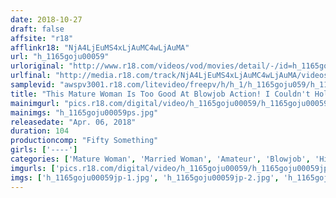 ```yaml
---
date: 2018-10-27
draft: false
affsite: "r18"
afflinkr18: "NjA4LjEuMS4xLjAuMC4wLjAuMA"
url: "h_1165goju00059"
urloriginal: "http://www.r18.com/videos/vod/movies/detail/-/id=h_1165goju00059"
urlfinal: "http://media.r18.com/track/NjA4LjEuMS4xLjAuMC4wLjAuMA/videos/vod/movies/detail/-/id=h_1165goju00059"
samplevid: "awspv3001.r18.com/litevideo/freepv/h/h_1/h_1165goju059/h_1165goju059_dmb_w.mp4"
title: "This Mature Woman Is Too Good At Blowjob Action! I Couldn't Hold It In Anymore So I Blew My Load Into Her Mouth"
mainimgurl: "pics.r18.com/digital/video/h_1165goju00059/h_1165goju00059ps.jpg"
mainimgs: "h_1165goju00059ps.jpg"
releasedate: "Apr. 06, 2018"
duration: 104
productioncomp: "Fifty Something"
girls: ['----']
categories: ['Mature Woman', 'Married Woman', 'Amateur', 'Blowjob', 'Hi-Def']
imgurls: ['pics.r18.com/digital/video/h_1165goju00059/h_1165goju00059jp-1.jpg', 'pics.r18.com/digital/video/h_1165goju00059/h_1165goju00059jp-2.jpg', 'pics.r18.com/digital/video/h_1165goju00059/h_1165goju00059jp-3.jpg', 'pics.r18.com/digital/video/h_1165goju00059/h_1165goju00059jp-4.jpg', 'pics.r18.com/digital/video/h_1165goju00059/h_1165goju00059jp-5.jpg', 'pics.r18.com/digital/video/h_1165goju00059/h_1165goju00059jp-6.jpg', 'pics.r18.com/digital/video/h_1165goju00059/h_1165goju00059jp-7.jpg', 'pics.r18.com/digital/video/h_1165goju00059/h_1165goju00059jp-8.jpg', 'pics.r18.com/digital/video/h_1165goju00059/h_1165goju00059jp-9.jpg', 'pics.r18.com/digital/video/h_1165goju00059/h_1165goju00059jp-10.jpg', 'pics.r18.com/digital/video/h_1165goju00059/h_1165goju00059jp-11.jpg', 'pics.r18.com/digital/video/h_1165goju00059/h_1165goju00059jp-12.jpg', 'pics.r18.com/digital/video/h_1165goju00059/h_1165goju00059jp-13.jpg', 'pics.r18.com/digital/video/h_1165goju00059/h_1165goju00059jp-14.jpg', 'pics.r18.com/digital/video/h_1165goju00059/h_1165goju00059jp-15.jpg', 'pics.r18.com/digital/video/h_1165goju00059/h_1165goju00059jp-16.jpg', 'pics.r18.com/digital/video/h_1165goju00059/h_1165goju00059jp-17.jpg', 'pics.r18.com/digital/video/h_1165goju00059/h_1165goju00059jp-18.jpg', 'pics.r18.com/digital/video/h_1165goju00059/h_1165goju00059jp-19.jpg', 'pics.r18.com/digital/video/h_1165goju00059/h_1165goju00059jp-20.jpg']
imgs: ['h_1165goju00059jp-1.jpg', 'h_1165goju00059jp-2.jpg', 'h_1165goju00059jp-3.jpg', 'h_1165goju00059jp-4.jpg', 'h_1165goju00059jp-5.jpg', 'h_1165goju00059jp-6.jpg', 'h_1165goju00059jp-7.jpg', 'h_1165goju00059jp-8.jpg', 'h_1165goju00059jp-9.jpg', 'h_1165goju00059jp-10.jpg', 'h_1165goju00059jp-11.jpg', 'h_1165goju00059jp-12.jpg', 'h_1165goju00059jp-13.jpg', 'h_1165goju00059jp-14.jpg', 'h_1165goju00059jp-15.jpg', 'h_1165goju00059jp-16.jpg', 'h_1165goju00059jp-17.jpg', 'h_1165goju00059jp-18.jpg', 'h_1165goju00059jp-19.jpg', 'h_1165goju00059jp-20.jpg']
---
```

